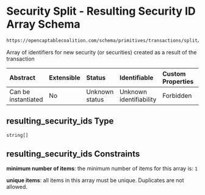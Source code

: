 # Security Split - Resulting Security ID Array Schema

```txt
https://opencaptablecoalition.com/schema/primitives/transactions/split/BaseSplit.schema.json#/properties/resulting_security_ids
```

Array of identifiers for new security (or securities) created as a result of the transaction

| Abstract            | Extensible | Status         | Identifiable            | Custom Properties | Additional Properties | Access Restrictions | Defined In                                                                                                        |
| :------------------ | :--------- | :------------- | :---------------------- | :---------------- | :-------------------- | :------------------ | :---------------------------------------------------------------------------------------------------------------- |
| Can be instantiated | No         | Unknown status | Unknown identifiability | Forbidden         | Allowed               | none                | [BaseSplit.schema.json*](../../schema/primitives/transactions/split/BaseSplit.schema.json "open original schema") |

## resulting_security_ids Type

`string[]`

## resulting_security_ids Constraints

**minimum number of items**: the minimum number of items for this array is: `1`

**unique items**: all items in this array must be unique. Duplicates are not allowed.
